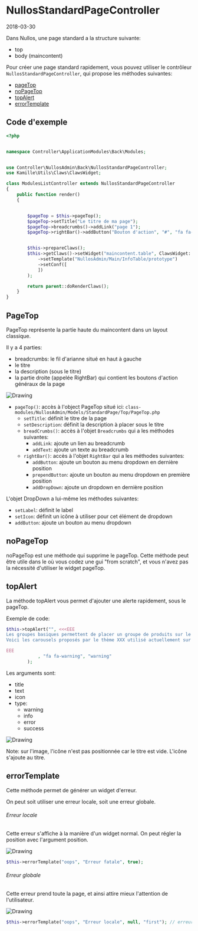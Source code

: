 NullosStandardPageController
========================
2018-03-30



Dans Nullos, une page standard a la structure suivante:

- top
- body (maincontent)



Pour créer une page standard rapidement, vous pouvez utiliser le contrôleur `NullosStandardPageController`,
qui propose les méthodes suivantes:

- [pageTop](#pagetop)
- [noPageTop](#nopagetop)
- [topAlert](#topalert)
- [errorTemplate](#errortemplate)




Code d'exemple
-------------------

```php
<?php


namespace Controller\ApplicationModules\Back\Modules;


use Controller\NullosAdmin\Back\NullosStandardPageController;
use Kamille\Utils\Claws\ClawsWidget;

class ModulesListController extends NullosStandardPageController
{
    public function render()
    {


        $pageTop = $this->pageTop();
        $pageTop->setTitle("Le titre de ma page");
        $pageTop->breadcrumbs()->addLink("page 1");
        $pageTop->rightBar()->addButton("Bouton d'action", "#", "fa fa-list");


        $this->prepareClaws();
        $this->getClaws()->setWidget("maincontent.table", ClawsWidget::create()
            ->setTemplate("NullosAdmin/Main/InfoTable/prototype")
            ->setConf([
            ])
        );

        return parent::doRenderClaws();
    }
}
```



PageTop
----------

PageTop représente la partie haute du maincontent dans un layout classique.

Il y a 4 parties:

- breadcrumbs: le fil d'arianne situé en haut à gauche
- le titre
- la description (sous le titre)
- la partie droite (appelée RightBar) qui contient les boutons d'action généraux de la page


<img src="image/page-top.png" alt="Drawing"/>


- `pageTop()`: accès à l'object PageTop situé ici: `class-modules/NullosAdmin/Models/StandardPage/Top/PageTop.php`
    - `setTitle`: définit le titre de la page
    - `setDescription`: définit la description à placer sous le titre
    - `breadCrumbs()`:  accès à l'objet `Breadcrumbs` qui a les méthodes suivantes:
        - `addLink`: ajoute un lien au breadcrumb            
        - `addText`: ajoute un texte au breadcrumb
    - `rightBar()`:  accès à l'objet `RightBar` qui a les méthodes suivantes:
        - `addButton`: ajoute un bouton au menu dropdown en dernière position            
        - `prependButton`: ajoute un bouton au menu dropdown en première position            
        - `addDropDown`: ajoute un dropdown en dernière position
        

L'objet DropDown a lui-même les méthodes suivantes:
- `setLabel`: définit le label                    
- `setIcon`: définit un icône à utiliser pour cet élément de dropdown                     
- `addButton`: ajoute un bouton au menu dropdown                    



noPageTop
----------

noPageTop est une méthode qui supprime le pageTop.
Cette méthode peut être utile dans le où vous codez une gui "from scratch", et vous n'avez pas la nécessité d'utiliser 
le widget pageTop.




topAlert
----------

La méthode topAlert vous permet d'ajouter une alerte rapidement, sous le pageTop.


Exemple de code:

```php
$this->topAlert("", <<<EEE
Les groupes basiques permettent de placer un groupe de produits sur le front, par exemple dans les carousels.<br>
Voici les carousels proposés par le thème XXX utilisé actuellement sur le site:

EEE
            , "fa fa-warning", "warning"
        );
```

Les arguments sont:

- title 
- text
- icon
- type:
    - warning
    - info
    - error
    - success



<img src="image/nullos-top-alert.png" alt="Drawing"/>

Note: sur l'image, l'icône n'est pas positionnée car le titre est vide. L'icône s'ajoute au titre.



errorTemplate
----------------

Cette méthode permet de générer un widget d'erreur.

On peut soit utiliser une erreur locale, soit une erreur globale.


###### Erreur locale

Cette erreur s'affiche à la manière d'un widget normal.
On peut régler la position avec l'argument position.

<img src="image/local-error.png" alt="Drawing"/>


```php
$this->errorTemplate("oops", "Erreur fatale", true);
```


###### Erreur globale

Cette erreur prend toute la page, et ainsi attire mieux l'attention de l'utilisateur.

<img src="image/fatal-error.png" alt="Drawing"/>

```php
$this->errorTemplate("oops", "Erreur locale", null, "first"); // erreur locale en première position
```




